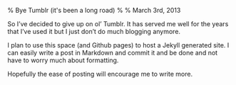 % Bye Tumblr (it's been a long road)
%
% March 3rd, 2013

So I’ve decided to give up on ol’ Tumblr. It has served me well for the years that I’ve used it but I just don’t do much blogging anymore.

I plan to use this space (and Github pages) to host a Jekyll generated site. I can easily write a post in Markdown and commit it and be done and not have to worry much about formatting.

Hopefully the ease of posting will encourage me to write more.
